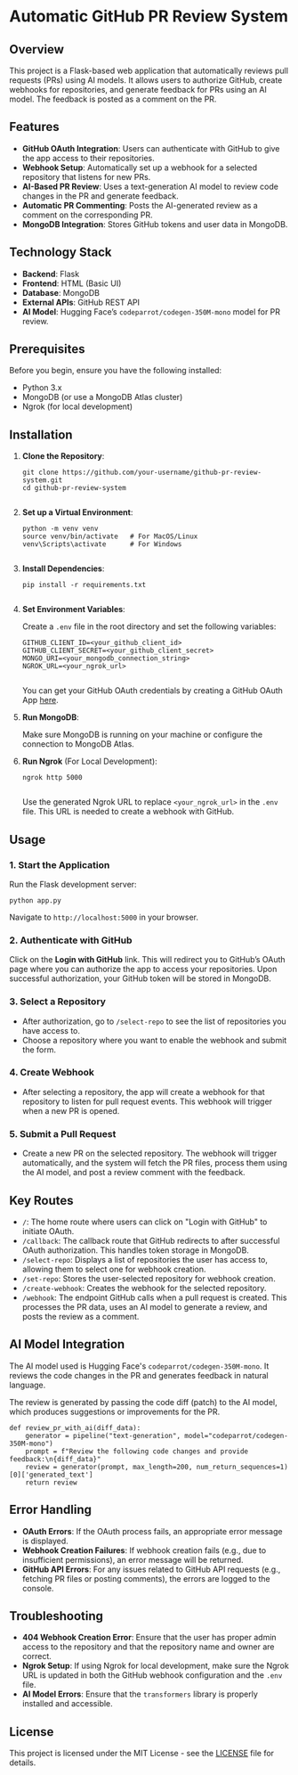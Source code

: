 <h1>Automatic GitHub PR Review System</h1>

<h2>Overview</h2>
<p>This project is a Flask-based web application that automatically reviews pull requests (PRs) using AI models. It allows users to authorize GitHub, create webhooks for repositories, and generate feedback for PRs using an AI model. The feedback is posted as a comment on the PR.</p>

<h2>Features</h2>
<ul>
    <li><strong>GitHub OAuth Integration</strong>: Users can authenticate with GitHub to give the app access to their repositories.</li>
    <li><strong>Webhook Setup</strong>: Automatically set up a webhook for a selected repository that listens for new PRs.</li>
    <li><strong>AI-Based PR Review</strong>: Uses a text-generation AI model to review code changes in the PR and generate feedback.</li>
    <li><strong>Automatic PR Commenting</strong>: Posts the AI-generated review as a comment on the corresponding PR.</li>
    <li><strong>MongoDB Integration</strong>: Stores GitHub tokens and user data in MongoDB.</li>
</ul>

<h2>Technology Stack</h2>
<ul>
    <li><strong>Backend</strong>: Flask</li>
    <li><strong>Frontend</strong>: HTML (Basic UI)</li>
    <li><strong>Database</strong>: MongoDB</li>
    <li><strong>External APIs</strong>: GitHub REST API</li>
    <li><strong>AI Model</strong>: Hugging Face’s <code>codeparrot/codegen-350M-mono</code> model for PR review.</li>
</ul>

<h2>Prerequisites</h2>
<p>Before you begin, ensure you have the following installed:</p>
<ul>
    <li>Python 3.x</li>
    <li>MongoDB (or use a MongoDB Atlas cluster)</li>
    <li>Ngrok (for local development)</li>
</ul>

<h2>Installation</h2>
<ol>
    <li><strong>Clone the Repository</strong>:
        <pre><code>git clone https://github.com/your-username/github-pr-review-system.git
cd github-pr-review-system
        </code></pre>
    </li>
    <li><strong>Set up a Virtual Environment</strong>:
        <pre><code>python -m venv venv
source venv/bin/activate   # For MacOS/Linux
venv\Scripts\activate      # For Windows
        </code></pre>
    </li>
    <li><strong>Install Dependencies</strong>:
        <pre><code>pip install -r requirements.txt
        </code></pre>
    </li>
    <li><strong>Set Environment Variables</strong>:
        <p>Create a <code>.env</code> file in the root directory and set the following variables:</p>
        <pre><code>GITHUB_CLIENT_ID=&lt;your_github_client_id&gt;
GITHUB_CLIENT_SECRET=&lt;your_github_client_secret&gt;
MONGO_URI=&lt;your_mongodb_connection_string&gt;
NGROK_URL=&lt;your_ngrok_url&gt;
        </code></pre>
        <p>You can get your GitHub OAuth credentials by creating a GitHub OAuth App <a href="https://github.com/settings/developers">here</a>.</p>
    </li>
    <li><strong>Run MongoDB</strong>:
        <p>Make sure MongoDB is running on your machine or configure the connection to MongoDB Atlas.</p>
    </li>
    <li><strong>Run Ngrok</strong> (For Local Development):
        <pre><code>ngrok http 5000
        </code></pre>
        <p>Use the generated Ngrok URL to replace <code>&lt;your_ngrok_url&gt;</code> in the <code>.env</code> file. This URL is needed to create a webhook with GitHub.</p>
    </li>
</ol>

<h2>Usage</h2>

<h3>1. Start the Application</h3>
<p>Run the Flask development server:</p>
<pre><code>python app.py
</code></pre>
<p>Navigate to <code>http://localhost:5000</code> in your browser.</p>

<h3>2. Authenticate with GitHub</h3>
<p>Click on the <strong>Login with GitHub</strong> link. This will redirect you to GitHub’s OAuth page where you can authorize the app to access your repositories. Upon successful authorization, your GitHub token will be stored in MongoDB.</p>

<h3>3. Select a Repository</h3>
<ul>
    <li>After authorization, go to <code>/select-repo</code> to see the list of repositories you have access to.</li>
    <li>Choose a repository where you want to enable the webhook and submit the form.</li>
</ul>

<h3>4. Create Webhook</h3>
<ul>
    <li>After selecting a repository, the app will create a webhook for that repository to listen for pull request events. This webhook will trigger when a new PR is opened.</li>
</ul>

<h3>5. Submit a Pull Request</h3>
<ul>
    <li>Create a new PR on the selected repository. The webhook will trigger automatically, and the system will fetch the PR files, process them using the AI model, and post a review comment with the feedback.</li>
</ul>

<h2>Key Routes</h2>
<ul>
    <li><code>/</code>: The home route where users can click on "Login with GitHub" to initiate OAuth.</li>
    <li><code>/callback</code>: The callback route that GitHub redirects to after successful OAuth authorization. This handles token storage in MongoDB.</li>
    <li><code>/select-repo</code>: Displays a list of repositories the user has access to, allowing them to select one for webhook creation.</li>
    <li><code>/set-repo</code>: Stores the user-selected repository for webhook creation.</li>
    <li><code>/create-webhook</code>: Creates the webhook for the selected repository.</li>
    <li><code>/webhook</code>: The endpoint GitHub calls when a pull request is created. This processes the PR data, uses an AI model to generate a review, and posts the review as a comment.</li>
</ul>

<h2>AI Model Integration</h2>
<p>The AI model used is Hugging Face's <code>codeparrot/codegen-350M-mono</code>. It reviews the code changes in the PR and generates feedback in natural language.</p>
<p>The review is generated by passing the code diff (patch) to the AI model, which produces suggestions or improvements for the PR.</p>

<pre><code>def review_pr_with_ai(diff_data):
    generator = pipeline("text-generation", model="codeparrot/codegen-350M-mono")
    prompt = f"Review the following code changes and provide feedback:\n{diff_data}"
    review = generator(prompt, max_length=200, num_return_sequences=1)[0]['generated_text']
    return review
</code></pre>

<h2>Error Handling</h2>
<ul>
    <li><strong>OAuth Errors</strong>: If the OAuth process fails, an appropriate error message is displayed.</li>
    <li><strong>Webhook Creation Failures</strong>: If webhook creation fails (e.g., due to insufficient permissions), an error message will be returned.</li>
    <li><strong>GitHub API Errors</strong>: For any issues related to GitHub API requests (e.g., fetching PR files or posting comments), the errors are logged to the console.</li>
</ul>

<h2>Troubleshooting</h2>
<ul>
    <li><strong>404 Webhook Creation Error</strong>: Ensure that the user has proper admin access to the repository and that the repository name and owner are correct.</li>
    <li><strong>Ngrok Setup</strong>: If using Ngrok for local development, make sure the Ngrok URL is updated in both the GitHub webhook configuration and the <code>.env</code> file.</li>
    <li><strong>AI Model Errors</strong>: Ensure that the <code>transformers</code> library is properly installed and accessible.</li>
</ul>

<h2>License</h2>
<p>This project is licensed under the MIT License - see the <a href="LICENSE">LICENSE</a> file for details.</p>
